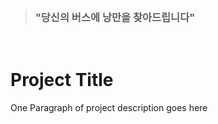 <br>

> ### **"당신의 버스에 낭만을 찾아드립니다"**

<br>


# Project Title

One Paragraph of project description goes here
